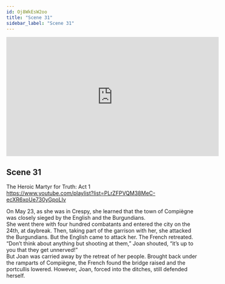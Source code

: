 ```yaml
---
id: Oj8WkEsW2oo
title: "Scene 31"
sidebar_label: "Scene 31"
---
```


<div class="video-float-container">
  <iframe
    width="560"
    height="315"
    src="https://www.youtube.com/embed/Oj8WkEsW2oo"
    title="YouTube video player"
    frameborder="0"
    allow="accelerometer; autoplay; clipboard-write; encrypted-media; gyroscope; picture-in-picture; web-share"
    referrerpolicy="strict-origin-when-cross-origin"
    allowfullscreen
  ></iframe>
</div>

## Scene 31

The Heroic Martyr for Truth: Act 1   
https://www.youtube.com/playlist?list=PLrZFPVQM38MeC-ecXR6xoUe730yGpoLlv 

On May 23, as she was in Crespy, she learned that the town of Compiègne was closely sieged by the English and the Burgundians.  
She went there with four hundred combatants and entered the city on the 24th, at daybreak. Then, taking part of the garrison with her, she attacked the Burgundians. But the English came to attack her. The French retreated.  
“Don’t think about anything but shooting at them,” Joan shouted, “it’s up to you that they get unnerved!”  
But Joan was carried away by the retreat of her people. Brought back under the ramparts of Compiègne, the French found the bridge raised and the portcullis lowered. However, Joan, forced into the ditches, still defended herself.
